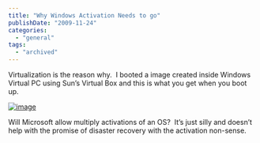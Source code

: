 ```yaml
---
title: "Why Windows Activation Needs to go"
publishDate: "2009-11-24"
categories: 
  - "general"
tags:
  - "archived"
---
```


Virtualization is the reason why.  I booted a image created inside Windows Virtual PC using Sun’s Virtual Box and this is what you get when you boot up.

[![image](https://ramberlinggeek.co.uk/wp-content/uploads/2009/11/image_thumb.png "image")](https://ramberlinggeek.co.uk/wp-content/uploads/2009/11/image.png)

Will Microsoft allow multiply activations of an OS?  It’s just silly and doesn’t help with the promise of disaster recovery with the activation non-sense.

